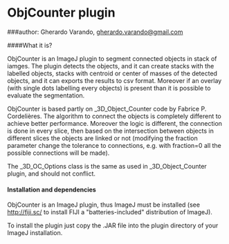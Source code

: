 
# ObjCounter plugin

###author: Gherardo Varando, gherardo.varando@gmail.com

####What it is?

ObjCounter is an ImageJ plugin to segment connected objects in stack of iamges. The plugin detects the objects, and it can create stacks with the labelled objects, stacks with centroid or center of masses of the detected objects, and it can exports the results to csv format. Moreover if an overlay (with single dots labelling every objects) is present than it is possible to evaluate the segmentation.

ObjCounter is based partly on _3D_Object_Counter code by Fabrice P. Cordelières.
The algorithm to connect the objects is completely different to achieve better performance.
Moreover the logic is different, the connection is done in every slice, then based on the intersection between objects in 
different slices the objects are linked or not (modifying the fraction parameter change the tolerance to connections, e.g. with fraction=0 all the possible connections will be made).

The _3D_OC_Options class is the same as used in _3D_Object_Counter plugin, and should not conflict.


#### Installation and dependencies

ObjCounter is an ImageJ plugin, thus ImageJ must be installed (see http://fiji.sc/ to install FIJI a "batteries-included" distribution of ImageJ).

To install the plugin just copy the .JAR file into the plugin directory of your ImageJ installation.

